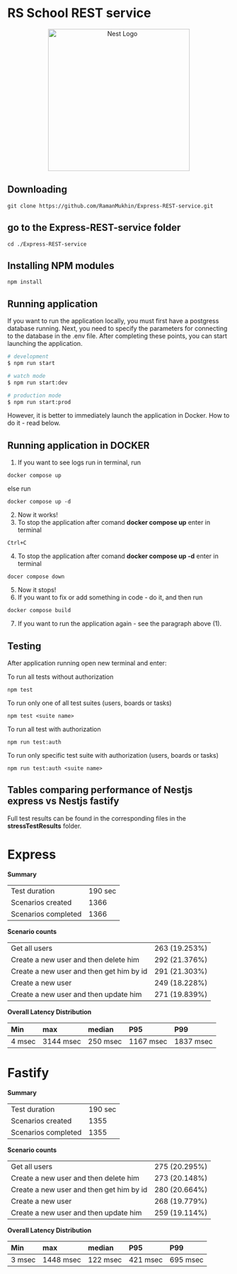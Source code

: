 # RS School REST service

<p align="center">
  <a href="http://nestjs.com/" target="blank"><img src="https://nestjs.com/img/logo_text.svg" width="320" alt="Nest Logo" /></a>
</p>

## Downloading

```
git clone https://github.com/RamanMukhin/Express-REST-service.git
```

## go to the Express-REST-service folder

```
cd ./Express-REST-service
```

## Installing NPM modules

```
npm install
```

## Running application

If you want to run the application locally, you must first have a postgress database running.
Next, you need to specify the parameters for connecting to the database in the .env file.
After completing these points, you can start launching the application.

```bash
# development
$ npm run start

# watch mode
$ npm run start:dev

# production mode
$ npm run start:prod
```

However, it is better to immediately launch the application in Docker.
How to do it - read below.

## Running application in DOCKER
1. If you want to see logs run in terminal, run  
```
docker compose up
```
else run 
```
docker compose up -d
```
2. Now it works! 
3. To stop the application after comand **docker compose up** enter in terminal 
```
Ctrl+C
```
4. To stop the application after comand **docker compose up -d** enter in terminal 
```
docer compose down
```
5. Now it stops!
6. If you want to fix or add something in code - do it, and then run 
```
docker compose build
```
7. If you want to run the application again - see the paragraph above (1).

## Testing

After application running open new terminal and enter:

To run all tests without authorization

```
npm test
```

To run only one of all test suites (users, boards or tasks)

```
npm test <suite name>
```

To run all test with authorization

```
npm run test:auth
```

To run only specific test suite with authorization (users, boards or tasks)

```
npm run test:auth <suite name>
```

## Tables comparing performance of Nestjs express vs Nestjs fastify

Full test results can be found in the corresponding files in the  **stressTestResults** folder.
# Express
**Summary**

|                    |       |
| :-                 | :-    |
|Test duration       |190 sec|
|Scenarios created   |1366   |
|Scenarios completed |1366   |

**Scenario counts**

|                                         |             |
| :-                                      | :-          |
|Get all users                            |263 (19.253%)|
|Create a new user and then delete him    |292 (21.376%)|
|Create a new user and then get him by id |291 (21.303%)|
|Create a new user                        |249 (18.228%)|
|Create a new user and then update him    |271 (19.839%)|

**Overall Latency Distribution**

|Min    |max       |median   |P95       |P99      |
| :-    | :-       | :-      | :-       | :-      |
|4 msec |3144 msec |250 msec |1167 msec |1837 msec|

# Fastify
**Summary**

|                    |        |
| :-                 | :-     |
|Test duration       |190 sec |
|Scenarios created   |1355    |
|Scenarios completed |1355    |

**Scenario counts**

|                                         |             |
| :-                                      | :-          |
|Get all users                            |275 (20.295%)|
|Create a new user and then delete him    |273 (20.148%)|
|Create a new user and then get him by id |280 (20.664%)|
|Create a new user                        |268 (19.779%)|
|Create a new user and then update him    |259 (19.114%)|

**Overall Latency Distribution**

|Min    |max       |median   |P95       |P99      |
| :-    | :-       | :-      | :-       | :-      |
|3 msec |1448 msec |122 msec |421 msec  |695 msec |